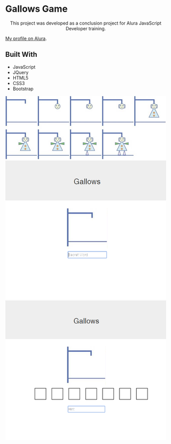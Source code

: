 # Gallows Game

<p align="center" >
This project was developed as a conclusion project for Alura JavaScript Developer training.
</p>

[My profile on Alura](https://cursos.alura.com.br/user/stefanosaffran).

## Built With

- JavaScript
- JQuery
- HTML5
- CSS3
- Bootstrap


<p align="center">
  <img src="src/assets/sprite.jpeg" />
  <img src="src/assets/gallows-01.png" />
  <img src="src/assets/gallows-02.png" />
</p>
